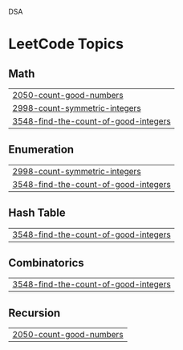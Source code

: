 

DSA


<!---LeetCode Topics Start-->
# LeetCode Topics
## Math
|  |
| ------- |
| [2050-count-good-numbers](https://github.com/Shashank164/DSA/tree/master/2050-count-good-numbers) |
| [2998-count-symmetric-integers](https://github.com/Shashank164/DSA/tree/master/2998-count-symmetric-integers) |
| [3548-find-the-count-of-good-integers](https://github.com/Shashank164/DSA/tree/master/3548-find-the-count-of-good-integers) |
## Enumeration
|  |
| ------- |
| [2998-count-symmetric-integers](https://github.com/Shashank164/DSA/tree/master/2998-count-symmetric-integers) |
| [3548-find-the-count-of-good-integers](https://github.com/Shashank164/DSA/tree/master/3548-find-the-count-of-good-integers) |
## Hash Table
|  |
| ------- |
| [3548-find-the-count-of-good-integers](https://github.com/Shashank164/DSA/tree/master/3548-find-the-count-of-good-integers) |
## Combinatorics
|  |
| ------- |
| [3548-find-the-count-of-good-integers](https://github.com/Shashank164/DSA/tree/master/3548-find-the-count-of-good-integers) |
## Recursion
|  |
| ------- |
| [2050-count-good-numbers](https://github.com/Shashank164/DSA/tree/master/2050-count-good-numbers) |
<!---LeetCode Topics End-->